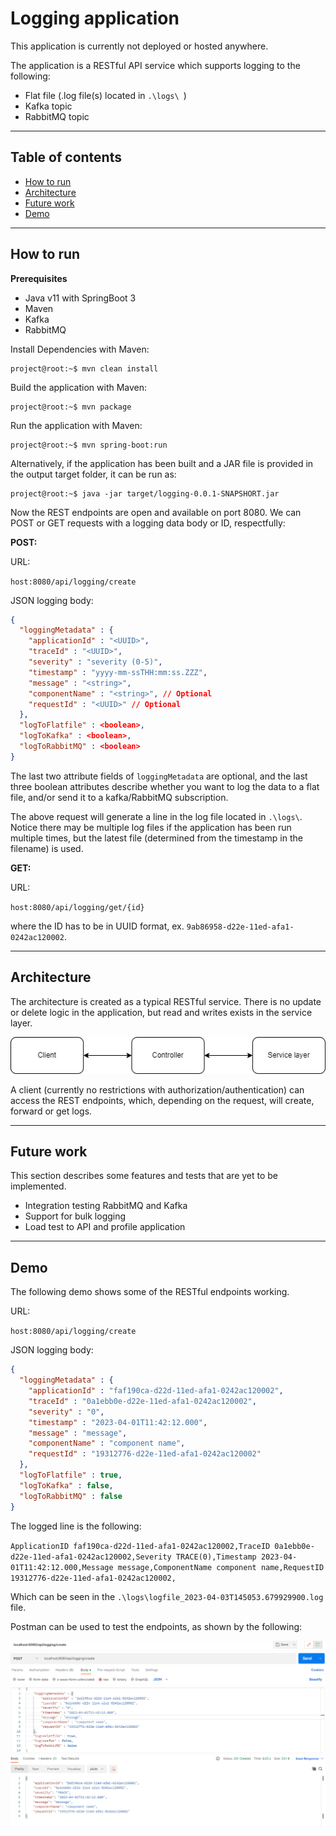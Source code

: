 # Logging application

This application is currently not deployed or hosted anywhere.

The application is a RESTful API service which supports logging to the following:
- Flat file (.log file(s) located in ``.\logs\ ``)
- Kafka topic
- RabbitMQ topic

*****

## Table of contents

- [How to run](#howtorun)
- [Architecture](#architecture)
- [Future work](#futurework)
- [Demo](#demo)

*****

<a name="howtorun"></a>
## How to run

**Prerequisites**
- Java v11 with SpringBoot 3
- Maven
- Kafka
- RabbitMQ

Install Dependencies with Maven:

```console
project@root:~$ mvn clean install
```

Build the application with Maven:

```console
project@root:~$ mvn package
```

Run the application with Maven:

```console
project@root:~$ mvn spring-boot:run
```

Alternatively, if the application has been built and a JAR file is provided in the output target folder, it can be run as:

```console
project@root:~$ java -jar target/logging-0.0.1-SNAPSHORT.jar
```

Now the REST endpoints are open and available on port 8080. We can POST or GET requests with a logging data body or ID, respectfully:

**POST:**

URL:

``host:8080/api/logging/create``

JSON logging body:
```json
{
  "loggingMetadata" : {
    "applicationId" : "<UUID>",
    "traceId" : "<UUID>",
    "severity" : "severity (0-5)",
    "timestamp" : "yyyy-mm-ssTHH:mm:ss.ZZZ",
    "message" : "<string>",
    "componentName" : "<string>", // Optional
    "requestId" : "<UUID>" // Optional
  },
  "logToFlatfile" : <boolean>,
  "logToKafka" : <boolean>,
  "logToRabbitMQ" : <boolean>
}
```

The last two attribute fields of ``loggingMetadata`` are optional, and the last three boolean attributes describe whether you want to log the data to a flat file, and/or send it to a kafka/RabbitMQ subscription.

The above request will generate a line in the log file located in ``.\logs\``. Notice there may be multiple log files if the application has been run multiple times, but the latest file (determined from the timestamp in the filename) is used.

**GET:**

URL:

``host:8080/api/logging/get/{id}``

where the ID has to be in UUID format, ex. ``9ab86958-d22e-11ed-afa1-0242ac120002``.

*****

<a name="architecture"></a>
## Architecture

The architecture is created as a typical RESTful service. There is no update or delete logic in the application, but read and writes exists in the service layer.

![](imgs/architecture.png)

A client (currently no restrictions with authorization/authentication) can access the REST endpoints, which, depending on the request, will create, forward or get logs.

*****

<a name="futurework"></a>
## Future work
This section describes some features and tests that are yet to be implemented.
- Integration testing RabbitMQ and Kafka
- Support for bulk logging
- Load test to API and profile application

*****

<a name="demo"></a>
## Demo

The following demo shows some of the RESTful endpoints working.

URL:

``host:8080/api/logging/create``

JSON logging body:
```json
{
  "loggingMetadata" : {
    "applicationId" : "faf190ca-d22d-11ed-afa1-0242ac120002",
    "traceId" : "0a1ebb0e-d22e-11ed-afa1-0242ac120002",
    "severity" : "0",
    "timestamp" : "2023-04-01T11:42:12.000",
    "message" : "message",
    "componentName" : "component name",
    "requestId" : "19312776-d22e-11ed-afa1-0242ac120002"
  },
  "logToFlatfile" : true,
  "logToKafka" : false,
  "logToRabbitMQ" : false
}
```

The logged line is the following:

``ApplicationID faf190ca-d22d-11ed-afa1-0242ac120002,TraceID 0a1ebb0e-d22e-11ed-afa1-0242ac120002,Severity TRACE(0),Timestamp 2023-04-01T11:42:12.000,Message message,ComponentName component name,RequestID 19312776-d22e-11ed-afa1-0242ac120002,``

Which can be seen in the ``.\logs\logfile_2023-04-03T145053.679929900.log`` file.

Postman can be used to test the endpoints, as shown by the following:

![](imgs/postman_demo.png)
